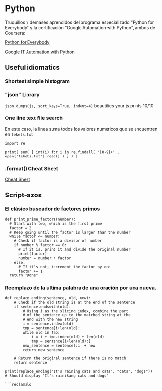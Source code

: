 
# Python

Truquillos y demases aprendidos del programa especializado "Python for Everybody" y la certificación "Google Automation with Python", ambos de Coursera:

[Python for Everybody](https://www.coursera.org/learn/python)

[Google IT Automation with Python](https://www.coursera.org/professional-certificates/google-it-automation)

## Useful idiomatics

### Shortest simple histogram

### "json" Library

`json.dumps(js, sort_keys=True, indent=4)` beautifies your js prints 10/10



### One line text file search

En este caso, la linea suma todos los valores numericos que se encuentren en `tekets.txt`

```
import re

print( sum( [ int(i) for i in re.findall( '[0-9]+' , open('tekets.txt').read() ) ] ) )
```

### .format() Cheat Sheet

[Cheat Sheet](format.png)

## Script-azos

### El clásico buscador de factores primos

```
def print_prime_factors(number):
  # Start with two, which is the first prime
  factor = 2
  # Keep going until the factor is larger than the number
  while factor <= number:
    # Check if factor is a divisor of number
    if number % factor == 0:
      # If it is, print it and divide the original number
      print(factor)
      number = number / factor
    else:
      # If it's not, increment the factor by one
      factor += 1
  return "Done"
```

### Reemplazo de la ultima palabra de una oración por una nueva.

```
def replace_ending(sentence, old, new):
	# Check if the old string is at the end of the sentence 
	if sentence.endswith(old):
		# Using i as the slicing index, combine the part
		# of the sentence up to the matched string at the 
		# end with the new string
		i = sentence.index(old)
		tmp = sentence[i+len(old):]
		while old in tmp:
			i = i + tmp.index(old) + len(old)
			tmp = sentence[i+len(old):]
		new_sentence = sentence[:i] + new
		return new_sentence

	# Return the original sentence if there is no match 
	return sentence
	
print(replace_ending("It's raining cats and cats", "cats", "dogs")) 
# Should display "It's rainikang cats and dogs"

```reclamalo

